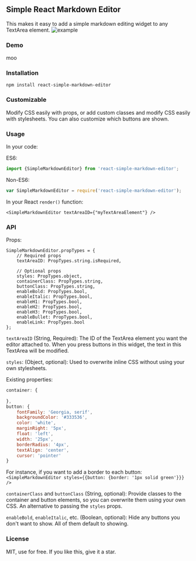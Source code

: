 ## Simple React Markdown Editor ##
This makes it easy to add a simple markdown editing widget to any TextArea element.
![example](https://raw.githubusercontent.com/seibelj/react-simple-markdown-editor/master/doc/pic.png)

### Demo
moo

### Installation
`npm install react-simple-markdown-editor`

### Customizable
Modify CSS easily with props, or add custom classes and modify CSS easily with stylesheets. You can also customize which buttons are shown.

### Usage

In your code:

ES6:
```javascript
import {SimpleMarkdownEditor} from 'react-simple-markdown-editor';
```

Non-ES6:
```javascript
var SimpleMarkdownEditor = require('react-simple-markdown-editor');
```

In your React `render()` function:

`<SimpleMarkdownEditor textAreaID={"myTextAreaElement"} />`

### API
Props:
```
SimpleMarkdownEditor.propTypes = {
    // Required props
    textAreaID: PropTypes.string.isRequired,

    // Optional props
    styles: PropTypes.object,
    containerClass: PropTypes.string,
    buttonClass: PropTypes.string,
    enableBold: PropTypes.bool,
    enableItalic: PropTypes.bool,
    enableH1: PropTypes.bool,
    enableH2: PropTypes.bool,
    enableH3: PropTypes.bool,
    enableBullet: PropTypes.bool,
    enableLink: PropTypes.bool
};
```
`textAreaID` (String, Required): The ID of the TextArea element you want the editor attached to. When you press buttons in this widget, the text in this TextArea will be modified.

`styles`: (Object, optional): Used to overwrite inline CSS without using your own stylesheets.

Existing properties:    

```javascript
container: {
            
},
button: {
    fontFamily: 'Georgia, serif',
    backgroundColor: '#333536',
    color: 'white',
    marginRight: '5px',
    float: 'left',
    width: '25px',
    borderRadius: '4px',
    textAlign: 'center',
    cursor: 'pointer'
}
```

For instance, if you want to add a border to each button:
`<SimpleMarkdownEditor styles={{button: {border: '1px solid green'}}} />`

`containerClass` and `buttonClass` (String, optional): Provide classes to the container and button elements, so you can overwrite them using your own CSS. An alternative to passing the `styles` props.

`enableBold`, `enableItalic`, etc. (Boolean, optional): Hide any buttons you don't want to show. All of them default to showing.

### License
MIT, use for free. If you like this, give it a star.
